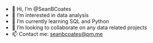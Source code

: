 - 👋 Hi, I’m @SeanBCoates
- 👀 I’m interested in data analysis
- 🌱 I’m currently learning SQL and Python
- 💞️ I’m looking to collaborate on any data related projects
- 📫 Contact me: seanbcoates@pm.me

<!---
SeanBCoates/SeanBCoates is a ✨ special ✨ repository because its `README.md` (this file) appears on your GitHub profile.
You can click the Preview link to take a look at your changes.
--->
